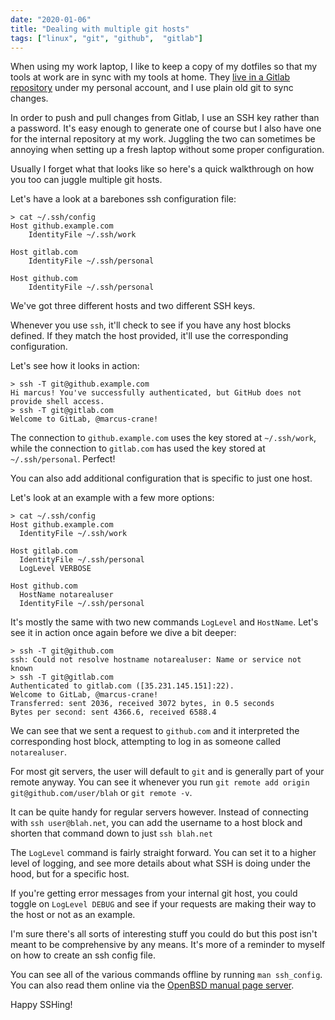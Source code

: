 ```yaml
---
date: "2020-01-06"
title: "Dealing with multiple git hosts"
tags: ["linux", "git", "github",  "gitlab"]
---
```


When using my work laptop, I like to keep a copy of my dotfiles so that my tools at work are in sync with my tools at home. They [live in a Gitlab repository](https://gitlab.com/marcus-crane/dotfiles) under my personal account, and I use plain old git to sync changes.

In order to push and pull changes from Gitlab, I use an SSH key rather than a password. It's easy enough to generate one of course but I also have one for the internal repository at my work. Juggling the two can sometimes be annoying when setting up a fresh laptop without some proper configuration.

Usually I forget what that looks like so here's a quick walkthrough on how you too can juggle multiple git hosts.

Let's have a look at a barebones ssh configuration file:

```shell
> cat ~/.ssh/config
Host github.example.com
	IdentityFile ~/.ssh/work

Host gitlab.com
	IdentityFile ~/.ssh/personal

Host github.com
	IdentityFile ~/.ssh/personal
```

We've got three different hosts and two different SSH keys.

Whenever you use `ssh`, it'll check to see if you have any host blocks defined. If they match the host provided, it'll use the corresponding configuration.

Let's see how it looks in action:

```shell
> ssh -T git@github.example.com
Hi marcus! You've successfully authenticated, but GitHub does not provide shell access.
> ssh -T git@gitlab.com
Welcome to GitLab, @marcus-crane!
```

The connection to `github.example.com` uses the key stored at `~/.ssh/work`, while the connection to `gitlab.com` has used the key stored at `~/.ssh/personal`. Perfect!

You can also add additional configuration that is specific to just one host.

Let's look at an example with a few more options:

```shell
> cat ~/.ssh/config
Host github.example.com
  IdentityFile ~/.ssh/work

Host gitlab.com
  IdentityFile ~/.ssh/personal
  LogLevel VERBOSE

Host github.com
  HostName notarealuser
  IdentityFile ~/.ssh/personal
```

It's mostly the same with two new commands `LogLevel` and `HostName`. Let's see it in action once again before we dive a bit deeper:

```shell
> ssh -T git@github.com
ssh: Could not resolve hostname notarealuser: Name or service not known
> ssh -T git@gitlab.com
Authenticated to gitlab.com ([35.231.145.151]:22).
Welcome to GitLab, @marcus-crane!
Transferred: sent 2036, received 3072 bytes, in 0.5 seconds
Bytes per second: sent 4366.6, received 6588.4
```

We can see that we sent a request to `github.com` and it interpreted the corresponding host block, attempting to log in as someone called `notarealuser`.

For most git servers, the user will default to `git` and is generally part of your remote anyway. You can see it whenever you run `git remote add origin git@github.com/user/blah` or `git remote -v`.

It can be quite handy for regular servers however. Instead of connecting with `ssh user@blah.net`, you can add the username to a host block and shorten that command down to just `ssh blah.net`

The `LogLevel` command is fairly straight forward. You can set it to a higher level of logging, and see more details about what SSH is doing under the hood, but for a specific host.

If you're getting error messages from your internal git host, you could toggle on `LogLevel DEBUG` and see if your requests are making their way to the host or not as an example.

I'm sure there's all sorts of interesting stuff you could do but this post isn't meant to be comprehensive by any means. It's more of a reminder to myself on how to create an ssh config file.

You can see all of the various commands offline by running `man ssh_config`. You can also read them online via the [OpenBSD manual page server](https://man.openbsd.org/ssh_config).

Happy SSHing!